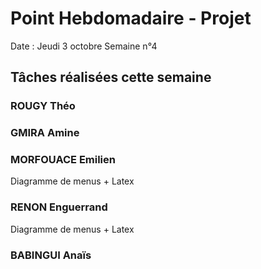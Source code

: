 # Point Hebdomadaire - Projet

Date : Jeudi 3 octobre
Semaine n°4

## Tâches réalisées cette semaine

### ROUGY Théo


### GMIRA Amine


### MORFOUACE Emilien

Diagramme de menus + Latex

### RENON Enguerrand

Diagramme de menus + Latex

### BABINGUI Anaïs

